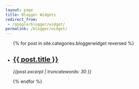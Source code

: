 ```yaml
---
layout: page
title: Blogger Widgets
redirect_from:
 - /google/blogger/widget/
permalink: /blogger/widget/
---
```

<ul class="post-list">
	{% for post in site.categories.bloggerwidget reversed %}
      <li>	
        <h2>
         <a class="post-link" href="{{ post.url | prepend: site.baseurl }}">{{ post.title }}</a>   
        </h2>
	<p><i>{{post.excerpt | truncatewords: 30 }}</i></p>
      </li>
    {% endfor %}
  </ul>